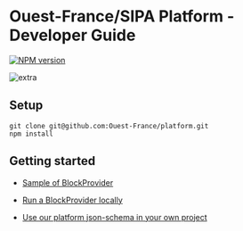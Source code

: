 # Ouest-France/SIPA Platform - Developer Guide

[![NPM version](https://img.shields.io/npm/v/@ouest-france/core.svg)](https://www.npmjs.com/package/@ouest-france/schemas)

<!-- @todo add "get help on slack" link here -->

![extra](https://img.shields.io/badge/actively%20maintained-yes-ff69b4.svg?)

## Setup

```
git clone git@github.com:Ouest-France/platform.git
npm install
```

## Getting started

<!-- * [What a BlockProvider is? How it works?](/packages/blockprovider-example) -->

* [Sample of BlockProvider](/packages/blockprovider-example)
* [Run a BlockProvider locally](/packages/blockprovider-runner)
  <!-- * [Validate your BlockProviderConfig and BlockJSON](/packages/validator-server) -->
* [Use our platform json-schema in your own project](/packages/schemas)

  <!-- * [Validate BlockProvider output](/packages/blockprovider-validator) -->
